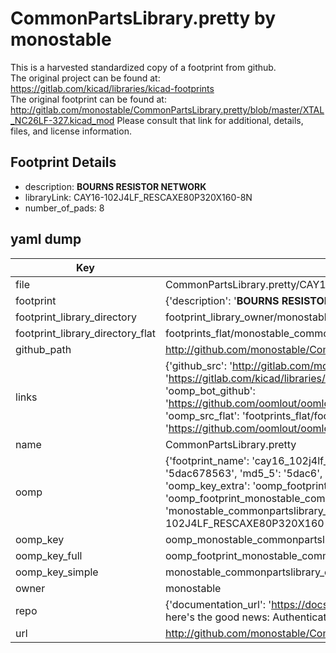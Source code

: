 # CommonPartsLibrary.pretty by monostable  
This is a harvested standardized copy of a footprint from github.  
The original project can be found at:  
https://gitlab.com/kicad/libraries/kicad-footprints  
The original footprint can be found at:
http://gitlab.com/monostable/CommonPartsLibrary.pretty/blob/master/XTAL_NC26LF-327.kicad_mod
Please consult that link for additional, details, files, and license information.  
## Footprint Details
* description: <b>BOURNS RESISTOR NETWORK</b>  
* libraryLink: CAY16-102J4LF_RESCAXE80P320X160-8N  
* number_of_pads: 8  
## yaml dump  
| Key | Value |  
| --- | --- |  
| file | CommonPartsLibrary.pretty/CAY16-102J4LF_RESCAXE80P320X160-8N.kicad_mod |  
| footprint | {'description': '<b>BOURNS RESISTOR NETWORK</b>', 'libraryLink': 'CAY16-102J4LF_RESCAXE80P320X160-8N', 'number_of_pads': 8} |  
| footprint_library_directory | footprint_library_owner/monostable_CommonPartsLibrary.pretty |  
| footprint_library_directory_flat | footprints_flat/monostable_commonpartslibrary_cay16_102j4lf_rescaxe80p320x160_8n/working |  
| github_path | http://github.com/monostable/CommonPartsLibrary.pretty/blob/master/CAY16-102J4LF_RESCAXE80P320X160-8N.kicad_mod |  
| links | {'github_src': 'http://gitlab.com/monostable/CommonPartsLibrary.pretty/blob/master/XTAL_NC26LF-327.kicad_mod', 'github_src_repo': 'https://gitlab.com/kicad/libraries/kicad-footprints', 'oomp_bot': 'footprints/monostable_commonpartslibrary_cay16_102j4lf_rescaxe80p320x160_8n/working', 'oomp_bot_github': 'https://github.com/oomlout/oomlout_oomp_footprint_bot/tree/main/footprints/monostable_commonpartslibrary_cay16_102j4lf_rescaxe80p320x160_8n/working', 'oomp_src_flat': 'footprints_flat/footprints_flat/monostable_commonpartslibrary_cay16_102j4lf_rescaxe80p320x160_8n/working', 'oomp_src_flat_github': 'https://github.com/oomlout/oomlout_oomp_footprint_src/tree/main/footprints_flat/monostable_commonpartslibrary_cay16_102j4lf_rescaxe80p320x160_8n/working'} |  
| name | CommonPartsLibrary.pretty |  
| oomp | {'footprint_name': 'cay16_102j4lf_rescaxe80p320x160_8n', 'library_name': 'commonpartslibrary', 'md5': '5dac67856338a142ce9dddb722753041', 'md5_10': '5dac678563', 'md5_5': '5dac6', 'md5_6': '5dac67', 'oomp_key': 'oomp_monostable_commonpartslibrary_cay16_102j4lf_rescaxe80p320x160_8n', 'oomp_key_extra': 'oomp_footprint_monostable_commonpartslibrary_cay16_102j4lf_rescaxe80p320x160_8n', 'oomp_key_full': 'oomp_footprint_monostable_commonpartslibrary_cay16_102j4lf_rescaxe80p320x160_8n_5dac67', 'oomp_key_simple': 'monostable_commonpartslibrary_cay16_102j4lf_rescaxe80p320x160_8n', 'original_filename': 'CommonPartsLibrary.pretty/CAY16-102J4LF_RESCAXE80P320X160-8N.kicad_mod', 'owner_name': 'monostable'} |  
| oomp_key | oomp_monostable_commonpartslibrary_cay16_102j4lf_rescaxe80p320x160_8n |  
| oomp_key_full | oomp_footprint_monostable_commonpartslibrary_cay16_102j4lf_rescaxe80p320x160_8n |  
| oomp_key_simple | monostable_commonpartslibrary_cay16_102j4lf_rescaxe80p320x160_8n |  
| owner | monostable |  
| repo | {'documentation_url': 'https://docs.github.com/rest/overview/resources-in-the-rest-api#rate-limiting', 'message': "API rate limit exceeded for 84.66.173.59. (But here's the good news: Authenticated requests get a higher rate limit. Check out the documentation for more details.)"} |  
| url | http://github.com/monostable/CommonPartsLibrary.pretty |  

